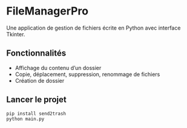 # FileManagerPro

Une application de gestion de fichiers écrite en Python avec interface Tkinter.

## Fonctionnalités
- Affichage du contenu d’un dossier
- Copie, déplacement, suppression, renommage de fichiers
- Création de dossier

## Lancer le projet

```bash
pip install send2trash
python main.py
